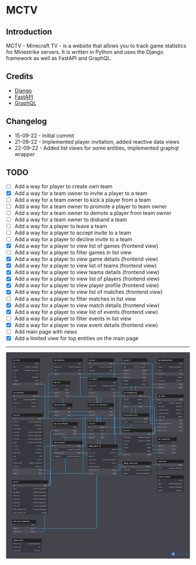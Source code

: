 # MCTV

## Introduction

MCTV - Minecraft TV - is a website that allows you to track game statistics for 
Minestrike servers. It is written in Python and uses the Django framework as well as FastAPI and GraphQL.


## Credits

* [Django](https://www.djangoproject.com/)
* [FastAPI](https://fastapi.tiangolo.com/)
* [GraphQL](https://graphql.org/)

## Changelog

- 15-09-22 - Initial commit
- 21-09-22 - Implemented player invitation, added reactive data views
- 22-09-22 - Added list views for some entities, implemented graphql wrapper

## TODO 
  - [ ] Add a way for player to create own team
  - [x] Add a way for a team owner to invite a player to a team
  - [ ] Add a way for a team owner to kick a player from a team
  - [ ] Add a way for a team owner to promote a player to team owner
  - [ ] Add a way for a team owner to demote a player from team owner
  - [ ] Add a way for a team owner to disband a team
  - [ ] Add a way for a player to leave a team
  - [ ] Add a way for a player to accept invite to a team
  - [ ] Add a way for a player to decline invite to a team
  - [x] Add a way for a player to view list of games (frontend view)
  - [ ] Add a way for a player to filter games in list view
  - [x] Add a way for a player to view game details (frontend view)
  - [x] Add a way for a player to view list of teams (frontend view)
  - [x] Add a way for a player to view teams details (frontend view)
  - [x] Add a way for a player to view list of players (frontend view)
  - [x] Add a way for a player to view player profile (frontend view)
  - [x] Add a way for a player to view list of matches (frontend view)
  - [ ] Add a way for a player to filter matches in list view
  - [x] Add a way for a player to view match details (frontend view)
  - [x] Add a way for a player to view list of events (frontend view)
  - [ ] Add a way for a player to filter events in list view
  - [x] Add a way for a player to view event details (frontend view)
  - [ ] Add main page with news
  - [x] Add a limited view for top entities on the main page

---

![diagram](assets/diagram.png "DB Diagram")